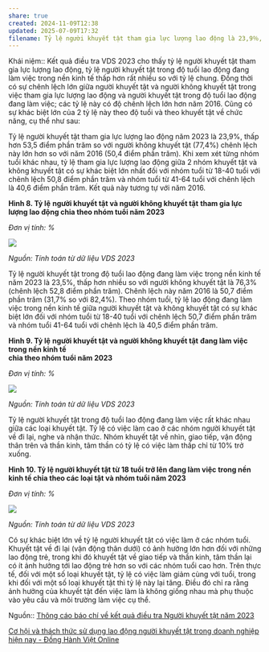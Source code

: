 ```yaml
---
share: true
created: 2024-11-09T12:38
updated: 2025-07-09T17:32
filename: Tỷ lệ người khuyết tật tham gia lực lượng lao động là 23,9％, thấp hơn 53,5 điểm phần trăm so với người không khuyết tật (77,4％)
---
```

Khái niệm:: 
Kết quả điều tra VDS 2023 cho thấy tỷ lệ người khuyết tật tham gia lực lượng lao động, tỷ lệ người khuyết tật trong độ tuổi lao động đang làm việc trong nền kinh tế thấp hơn rất nhiều so với tỷ lệ chung. Đồng thời có sự chênh lệch lớn giữa người khuyết tật và người không khuyết tật trong việc tham gia lực lượng lao động và người khuyết tật trong độ tuổi lao động đang làm việc; các tỷ lệ này có độ chênh lệch lớn hơn năm 2016. Cũng có sự khác biệt lớn của 2 tỷ lệ này theo độ tuổi và theo khuyết tật về chức năng, cụ thể như sau:

Tỷ lệ người khuyết tật tham gia lực lượng lao động năm 2023 là 23,9%, thấp hơn 53,5 điểm phần trăm so với người không khuyết tật (77,4%) chênh lệch này lớn hơn so với năm 2016 (50,4 điểm phần trăm). Khi xem xét từng nhóm tuổi khác nhau, tỷ lệ tham gia lực lượng lao động giữa 2 nhóm khuyết tật và không khuyết tật có sự khác biệt lớn nhất đối với nhóm tuổi từ 18-40 tuổi với chênh lệch 50,8 điểm phần trăm và nhóm tuổi từ 41-64 tuổi với chênh lệch là 40,6 điểm phần trăm. Kết quả này tương tự với năm 2016.

**Hình 8. Tỷ lệ** **người khuyết tật và người không khuyết tật** **tham gia lực lượng lao động chia theo nhóm tuổi năm 2023**

_Đơn vị tính: %_

![](https://www.gso.gov.vn/wp-content/uploads/2024/11/image019.png)

_Nguồn: Tính toán từ dữ liệu VDS 2023_

Tỷ lệ người khuyết tật trong độ tuổi lao động đang làm việc trong nền kinh tế năm 2023 là 23,5%, thấp hơn nhiều so với người không khuyết tật là 76,3% (chênh lệch 52,8 điểm phần trăm). Chênh lệch này năm 2016 là 50,7 điểm phần trăm (31,7% so với 82,4%). Theo nhóm tuổi, tỷ lệ lao động đang làm việc trong nền kinh tế giữa người khuyết tật và không khuyết tật có sự khác biệt lớn đối với nhóm tuổi từ 18-40 tuổi với chênh lệch 50,7 điểm phần trăm và nhóm tuổi 41-64 tuổi với chênh lệch là 40,5 điểm phần trăm.

**Hình 9. Tỷ lệ** **người khuyết tật và người không khuyết tật** **đang làm việc trong nền kinh tế  
chia theo nhóm tuổi năm 2023**

_Đơn vị tính: %_

![](https://www.gso.gov.vn/wp-content/uploads/2024/11/image021.png)

_Nguồn: Tính toán từ dữ liệu VDS 2023_

Tỷ lệ người khuyết tật trong độ tuổi lao động đang làm việc rất khác nhau giữa các loại khuyết tật. Tỷ lệ có việc làm cao ở các nhóm người khuyết tật về đi lại, nghe và nhận thức. Nhóm khuyết tật về nhìn, giao tiếp, vận động thân trên và thần kinh, tâm thần có tỷ lệ có việc làm thấp chỉ từ 10% trở xuống.

**Hình 10. Tỷ lệ người khuyết tật từ 18 tuổi trở lên đang làm việc trong nền kinh tế chia theo các loại tật và nhóm tuổi năm 2023**

_Đơn vị tính: %_

![](https://www.gso.gov.vn/wp-content/uploads/2024/11/image022.png)

_Nguồn: Tính toán từ dữ liệu VDS 2023_

Có sự khác biệt lớn về tỷ lệ người khuyết tật có việc làm ở các nhóm tuổi. Khuyết tật về đi lại (vận động thân dưới) có ảnh hưởng lớn hơn đối với những lao động trẻ, trong khi đó khuyết tật về giao tiếp và thần kinh, tâm thần lại có ít ảnh hưởng tới lao động trẻ hơn so với các nhóm tuổi cao hơn. Trên thực tế, đối với một số loại khuyết tật, tỷ lệ có việc làm giảm cùng với tuổi, trong khi đối với một số loại khuyết tật thì tỷ lệ này lại tăng. Điều đó chỉ ra rằng ảnh hưởng của khuyết tật đến việc làm là không giống nhau mà phụ thuộc vào yêu cầu và môi trường làm việc cụ thể.

Nguồn:: [Thông cáo báo chí về kết quả điều tra Người khuyết tật năm 2023](https://www.gso.gov.vn/tin-tuc-thong-ke/2024/11/thong-cao-bao-chi-ve-ket-qua-dieu-tra-nguoi-khuyet-tat-nam-2023/ "Thông cáo báo chí về kết quả điều tra Người khuyết tật năm 2023 – General Statistics Office of Vietnam")

[Cơ hội và thách thức sử dụng lao động người khuyết tật trong doanh nghiệp hiện nay - Đồng Hành Việt Online](https://donghanhviet.vn/co-hoi-va-thach-thuc-su-dung-lao-dong-nguoi-khuyet-tat-trong-doanh-nghiep-hien-nay/)
